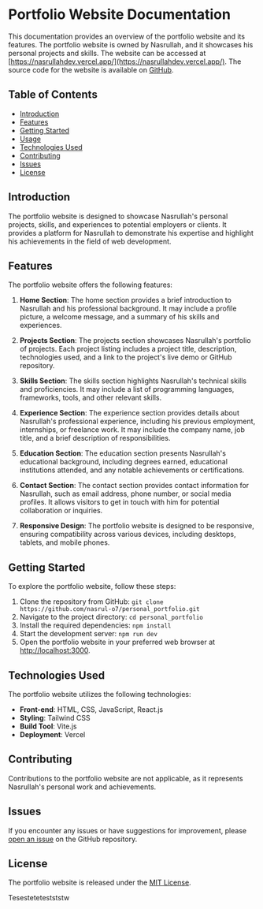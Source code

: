 # Portfolio Website Documentation

This documentation provides an overview of the portfolio website and its features. The portfolio website is owned by Nasrullah, and it showcases his personal projects and skills. The website can be accessed at [https://nasrullahdev.vercel.app/](https://nasrullahdev.vercel.app/). The source code for the website is available on [GitHub](https://github.com/nasrul-o7/personal_portfolio).

## Table of Contents
- [Introduction](#introduction)
- [Features](#features)
- [Getting Started](#getting-started)
- [Usage](#usage)
- [Technologies Used](#technologies-used)
- [Contributing](#contributing)
- [Issues](#issues)
- [License](#license)

## Introduction
The portfolio website is designed to showcase Nasrullah's personal projects, skills, and experiences to potential employers or clients. It provides a platform for Nasrullah to demonstrate his expertise and highlight his achievements in the field of web development.

## Features
The portfolio website offers the following features:

1. **Home Section**: The home section provides a brief introduction to Nasrullah and his professional background. It may include a profile picture, a welcome message, and a summary of his skills and experiences.

2. **Projects Section**: The projects section showcases Nasrullah's portfolio of projects. Each project listing includes a project title, description, technologies used, and a link to the project's live demo or GitHub repository.

3. **Skills Section**: The skills section highlights Nasrullah's technical skills and proficiencies. It may include a list of programming languages, frameworks, tools, and other relevant skills.

4. **Experience Section**: The experience section provides details about Nasrullah's professional experience, including his previous employment, internships, or freelance work. It may include the company name, job title, and a brief description of responsibilities.

5. **Education Section**: The education section presents Nasrullah's educational background, including degrees earned, educational institutions attended, and any notable achievements or certifications.

6. **Contact Section**: The contact section provides contact information for Nasrullah, such as email address, phone number, or social media profiles. It allows visitors to get in touch with him for potential collaboration or inquiries.

7. **Responsive Design**: The portfolio website is designed to be responsive, ensuring compatibility across various devices, including desktops, tablets, and mobile phones.

## Getting Started
To explore the portfolio website, follow these steps:

1. Clone the repository from GitHub: `git clone https://github.com/nasrul-o7/personal_portfolio.git`
2. Navigate to the project directory: `cd personal_portfolio`
3. Install the required dependencies: `npm install`
4. Start the development server: `npm run dev`
5. Open the portfolio website in your preferred web browser at [http://localhost:3000](http://localhost:3000).

## Technologies Used
The portfolio website utilizes the following technologies:

- **Front-end**: HTML, CSS, JavaScript, React.js
- **Styling**: Tailwind CSS
- **Build Tool**: Vite.js
- **Deployment**: Vercel

## Contributing
Contributions to the portfolio website are not applicable, as it represents Nasrullah's personal work and achievements.

## Issues
If you encounter any issues or have suggestions for improvement, please [open an issue](https://github.com/nasrul-o7/personal_portfolio/issues) on the GitHub repository.

## License
The portfolio website is released under the [MIT License](https://github.com/nasrul-o7/personal_portfolio/blob/main/LICENSE).




Tesestetetestststw
